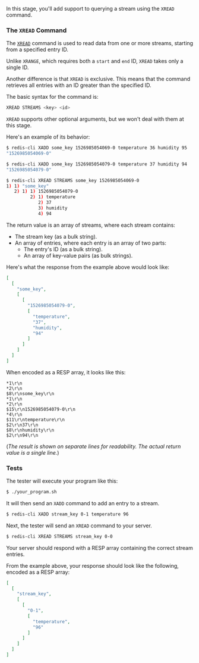 In this stage, you'll add support to querying a stream using the `XREAD` command.

### The `XREAD` Command

The [`XREAD`](https://redis.io/docs/latest/commands/xread/) command is used to read data from one or more streams, starting from a specified entry ID.

Unlike `XRANGE`, which requires both a `start` and `end` ID, `XREAD` takes only a single ID. 

Another difference is that `XREAD` is exclusive. This means that the command retrieves all entries with an ID greater than the specified ID.

The basic syntax for the command is:
```bash
XREAD STREAMS <key> <id>
```

`XREAD` supports other optional arguments, but we won't deal with them at this stage.

Here's an example of its behavior:

```bash
$ redis-cli XADD some_key 1526985054069-0 temperature 36 humidity 95
"1526985054069-0"

$ redis-cli XADD some_key 1526985054079-0 temperature 37 humidity 94
"1526985054079-0"

$ redis-cli XREAD STREAMS some_key 1526985054069-0
1) 1) "some_key"
   2) 1) 1) 1526985054079-0
         2) 1) temperature
            2) 37
            3) humidity
            4) 94
```

The return value is an array of streams, where each stream contains:

- The stream key (as a bulk string).
- An array of entries, where each entry is an array of two parts:
  - The entry's ID (as a bulk string).
  - An array of key-value pairs (as bulk strings).

Here's what the response from the example above would look like:

```json
[
  [
    "some_key",
    [
      [
        "1526985054079-0",
        [
          "temperature",
          "37",
          "humidity",
          "94"
        ]
      ]
    ]
  ]
]
```

When encoded as a RESP array, it looks like this:

```text
*1\r\n
*2\r\n
$8\r\nsome_key\r\n
*1\r\n
*2\r\n
$15\r\n1526985054079-0\r\n
*4\r\n
$11\r\ntemperature\r\n
$2\r\n37\r\n
$8\r\nhumidity\r\n
$2\r\n94\r\n
```
(*The result is shown on separate lines for readability. The actual return value is a single line.*)

### Tests

The tester will execute your program like this:

```bash
$ ./your_program.sh
```

It will then send an `XADD` command to add an entry to a stream.

```bash
$ redis-cli XADD stream_key 0-1 temperature 96
```

Next, the tester will send an `XREAD` command to your server.

```bash
$ redis-cli XREAD STREAMS stream_key 0-0
```

Your server should respond with a RESP array containing the correct stream entries.

From the example above, your response should look like the following, encoded as a RESP array:

```json
[
  [
    "stream_key",
    [
      [
        "0-1",
        [
          "temperature",
          "96"
        ]
      ]
    ]
  ]
]
```
